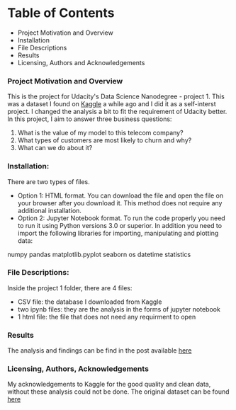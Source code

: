 # Table of Contents
* Project Motivation and Overview
* Installation
* File Descriptions
* Results
* Licensing, Authors and Acknowledgements

### Project Motivation and Overview
This is the project for Udacity's Data Science Nanodegree - project 1. This was a dataset I found on [Kaggle](https://www.kaggle.com/barun2104/telecom-churn) a while ago and I did it as a self-interst project. I changed the analysis a bit to fit the requirement of Udacity better. In this project, I aim to answer three business questions:

1. What is the value of my model to this telecom company?
2. What types of customers are most likely to churn and why?
3. What can we do about it?

### Installation: 
There are two types of files.
- Option 1: HTML format. You can download the file and open the file on your browser after you download it. This method does not require any additional installation. 
- Option 2: Jupyter Notebook format. To run the code properly you need to run it using Python versions 3.0 or superior. In addition you need to import the following libraries for importing, manipulating and plotting data:

numpy
pandas
matplotlib.pyplot
seaborn
os
datetime
statistics

### File Descriptions:
Inside the project 1 folder, there are 4 files:
- CSV file: the database I downloaded from Kaggle
- two ipynb files: they are the analysis in the forms of jupyter notebook
- 1 html file: the file that does not need any requirment to open

### Results
The analysis and findings can be find in the post available [here](https://medium.com/@lindachen_/churn-analysis-why-is-it-valuable-2dae64fd45f8?source=friends_link&sk=51bb392caa613c79fa7b8e3ee73d63a0)

### Licensing, Authors, Acknowledgements
My acknowledgements to Kaggle for the good quality and clean data, without these analysis could not be done. The original dataset can be found [here](https://www.kaggle.com/barun2104/telecom-churn)
